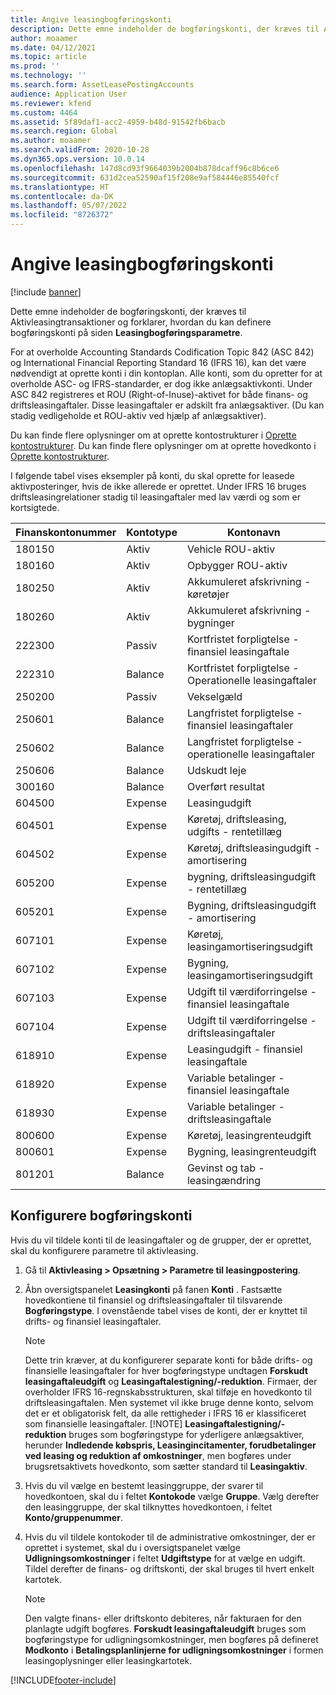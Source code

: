 ```yaml
---
title: Angive leasingbogføringskonti
description: Dette emne indeholder de bogføringskonti, der kræves til Aktivleasingtransaktioner og forklarer, hvordan du kan definere bogføringskonti på siden Leasingbogføringsparametre.
author: moaamer
ms.date: 04/12/2021
ms.topic: article
ms.prod: ''
ms.technology: ''
ms.search.form: AssetLeasePostingAccounts
audience: Application User
ms.reviewer: kfend
ms.custom: 4464
ms.assetid: 5f89daf1-acc2-4959-b48d-91542fb6bacb
ms.search.region: Global
ms.author: moaamer
ms.search.validFrom: 2020-10-28
ms.dyn365.ops.version: 10.0.14
ms.openlocfilehash: 147d8cd93f9664039b2004b878dcaff96c8b6ce6
ms.sourcegitcommit: 631d2cea52590af15f208e9af584446e85540fcf
ms.translationtype: HT
ms.contentlocale: da-DK
ms.lasthandoff: 05/07/2022
ms.locfileid: "8726372"
---
```

# <a name="set-up-lease-posting-accounts"></a>Angive leasingbogføringskonti

[!include [banner](../includes/banner.md)]

Dette emne indeholder de bogføringskonti, der kræves til Aktivleasingtransaktioner og forklarer, hvordan du kan definere bogføringskonti på siden **Leasingbogføringsparametre**.

For at overholde Accounting Standards Codification Topic 842 (ASC 842) og International Financial Reporting Standard 16 (IFRS 16), kan det være nødvendigt at oprette konti i din kontoplan. Alle konti, som du opretter for at overholde ASC- og IFRS-standarder, er dog ikke anlægsaktivkonti. Under ASC 842 registreres et ROU (Right-of-Inuse)-aktivet for både finans- og driftsleasingaftaler. Disse leasingaftaler er adskilt fra anlægsaktiver. (Du kan stadig vedligeholde et ROU-aktiv ved hjælp af anlægsaktiver).

Du kan finde flere oplysninger om at oprette kontostrukturer i [Oprette kontostrukturer](../general-ledger/tasks/create-account-structures.md). Du kan finde flere oplysninger om at oprette hovedkonto i [Oprette kontostrukturer](../general-ledger/tasks/create-main-account.md).

I følgende tabel vises eksempler på konti, du skal oprette for leasede aktivposteringer, hvis de ikke allerede er oprettet. Under IFRS 16 bruges driftsleasingrelationer stadig til leasingaftaler med lav værdi og som er kortsigtede.

| Finanskontonummer | Kontotype  | Kontonavn                                          |
|-----------------------|---------------|-------------------------------------------------------|
| 180150                | Aktiv         | Vehicle ROU-aktiv                                     |
| 180160                | Aktiv         | Opbygger ROU-aktiv                                    |
| 180250                | Aktiv         | Akkumuleret afskrivning - køretøjer                   |
| 180260                | Aktiv         | Akkumuleret afskrivning - bygninger                  |
| 222300                | Passiv     | Kortfristet forpligtelse - finansiel leasingaftale                |
| 222310                | Balance | Kortfristet forpligtelse - Operationelle leasingaftaler              |
| 250200                | Passiv     | Vekselgæld                                         |
| 250601                | Balance | Langfristet forpligtelse - finansiel leasingaftaler                 |
| 250602                | Balance | Langfristet forpligtelse - operationelle leasingaftaler               |
| 250606                | Balance | Udskudt leje                                         |
| 300160                | Balance | Overført resultat                                     |
| 604500                | Expense       | Leasingudgift                                         |
| 604501                | Expense       | Køretøj, driftsleasing, udgifts - rentetillæg  |
| 604502                | Expense       | Køretøj, driftsleasingudgift - amortisering        |
| 605200                | Expense       | bygning, driftsleasingudgift - rentetillæg |
| 605201                | Expense       | Bygning, driftsleasingudgift - amortisering       |
| 607101                | Expense       | Køretøj, leasingamortiseringsudgift                    |
| 607102                | Expense       | Bygning, leasingamortiseringsudgift                   |
| 607103                | Expense       | Udgift til værdiforringelse - finansiel leasingaftale                   |
| 607104                | Expense       | Udgift til værdiforringelse - driftsleasingaftaler                 |
| 618910                | Expense       | Leasingudgift - finansiel leasingaftale                        |
| 618920                | Expense       | Variable betalinger - finansiel leasingaftale                    |
| 618930                | Expense       | Variable betalinger - driftsleasingaftale                  |
| 800600                | Expense       | Køretøj, leasingrenteudgift                        |
| 800601                | Expense       | Bygning, leasingrenteudgift                       |
| 801201                | Balance | Gevinst og tab - leasingændring                      |

## <a name="configure-posting-accounts"></a>Konfigurere bogføringskonti

Hvis du vil tildele konti til de leasingaftaler og de grupper, der er oprettet, skal du konfigurere parametre til aktivleasing.

1. Gå til **Aktivleasing \> Opsætning \> Parametre til leasingpostering**.
2. Åbn oversigtspanelet **Leasingkonti** på fanen **Konti** . Fastsætte hovedkontiene til finansiel og driftsleasingaftaler til tilsvarende **Bogføringstype**. I ovenstående tabel vises de konti, der er knyttet til drifts- og finansiel leasingaftaler.

    > [!NOTE]
    > Dette trin kræver, at du konfigurerer separate konti for både drifts- og finansielle leasingaftaler for hver bogføringstype undtagen **Forskudt leasingaftaleudgift** og **Leasingaftalestigning/-reduktion**. Firmaer, der overholder IFRS 16-regnskabsstrukturen, skal tilføje en hovedkonto til driftsleasingaftalen. Men systemet vil ikke bruge denne konto, selvom det er et obligatorisk felt, da alle rettigheder i IFRS 16 er klassificeret som finansielle leasingaftaler.
    >[!NOTE]
    > **Leasingaftalestigning/-reduktion** bruges som bogføringstype for yderligere anlægsaktiver, herunder **Indledende købspris, Leasingincitamenter, forudbetalinger ved leasing og reduktion af omkostninger**, men bogføres under brugsretsaktivets hovedkonto, som sætter standard til **Leasingaktiv**.        
    
3. Hvis du vil vælge en bestemt leasinggruppe, der svarer til hovedkontoen, skal du i feltet **Kontokode** vælge **Gruppe**. Vælg derefter den leasinggruppe, der skal tilknyttes hovedkontoen, i feltet **Konto/gruppenummer**.
4. Hvis du vil tildele kontokoder til de administrative omkostninger, der er oprettet i systemet, skal du i oversigtspanelet vælge **Udligningsomkostninger** i feltet **Udgiftstype** for at vælge en udgift. Tildel derefter de finans- og driftskonti, der skal bruges til hvert enkelt kartotek.

    > [!NOTE]
    > Den valgte finans- eller driftskonto debiteres, når fakturaen for den planlagte udgift bogføres.
    > **Forskudt leasingaftaleudgift** bruges som bogføringstype for udligningsomkostninger, men bogføres på defineret **Modkonto** i **Betalingsplanlinjerne for udligningsomkostninger** i formen leasingoplysninger eller leasingkartotek.   


[!INCLUDE[footer-include](../../includes/footer-banner.md)]
